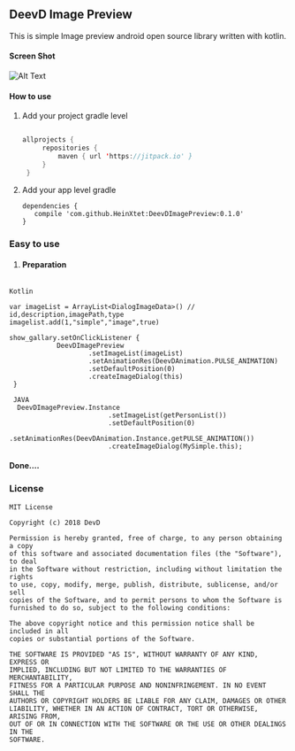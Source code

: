 ## DeevD Image Preview

This is simple Image preview android open source  library written with kotlin.

#### Screen Shot

![Alt Text](https://github.com/HeinXtet/DeevDImagePreview/blob/master/demo.gif)


#### How to use

1. Add your project gradle level 

   ```kotlin

   allprojects {
   		repositories {
   			maven { url 'https://jitpack.io' }
   		}
   	}
   ```



2. Add your app level gradle

   ```
   dependencies {
   	  compile 'com.github.HeinXtet:DeevDImagePreview:0.1.0'
   }

   ```


### Easy to use



1. #### Preparation

```

Kotlin

var imageList = ArrayList<DialogImageData>() // id,description,imagePath,type
imagelist.add(1,"simple","image",true)

show_gallary.setOnClickListener {
            DeevDImagePreview
                    .setImageList(imageList)
                    .setAnimationRes(DeevDAnimation.PULSE_ANIMATION)
                    .setDefaultPosition(0)
                    .createImageDialog(this)
 }       
 
 JAVA 
  DeevDImagePreview.Instance
                         .setImageList(getPersonList())
                         .setDefaultPosition(0)
                         .setAnimationRes(DeevDAnimation.Instance.getPULSE_ANIMATION())
                         .createImageDialog(MySimple.this);
```

#### Done….

### License 

```
MIT License

Copyright (c) 2018 DevD

Permission is hereby granted, free of charge, to any person obtaining a copy
of this software and associated documentation files (the "Software"), to deal
in the Software without restriction, including without limitation the rights
to use, copy, modify, merge, publish, distribute, sublicense, and/or sell
copies of the Software, and to permit persons to whom the Software is
furnished to do so, subject to the following conditions:

The above copyright notice and this permission notice shall be included in all
copies or substantial portions of the Software.

THE SOFTWARE IS PROVIDED "AS IS", WITHOUT WARRANTY OF ANY KIND, EXPRESS OR
IMPLIED, INCLUDING BUT NOT LIMITED TO THE WARRANTIES OF MERCHANTABILITY,
FITNESS FOR A PARTICULAR PURPOSE AND NONINFRINGEMENT. IN NO EVENT SHALL THE
AUTHORS OR COPYRIGHT HOLDERS BE LIABLE FOR ANY CLAIM, DAMAGES OR OTHER
LIABILITY, WHETHER IN AN ACTION OF CONTRACT, TORT OR OTHERWISE, ARISING FROM,
OUT OF OR IN CONNECTION WITH THE SOFTWARE OR THE USE OR OTHER DEALINGS IN THE
SOFTWARE.

```

